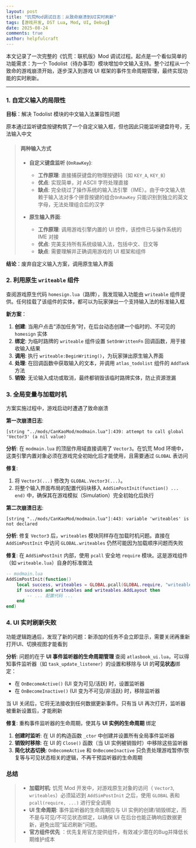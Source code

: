 ```yaml
---
layout: post
title: "饥荒Mod调试日志：从致命崩溃到UI实时刷新"
tags: [游戏开发, DST Lua, Mod, UI, Debug]
date: 2025-08-24
comments: true
author: helpfulcraft
---
```


本文记录了一次完整的《饥荒：联机版》Mod 调试过程。起点是一个看似简单的功能需求：为一个 Todolist（待办事项）模块增加中文输入支持。整个过程从一个致命的游戏崩溃开始，逐步深入到游戏 UI 框架的事件生命周期管理，最终实现功能的实时刷新。

---

### 1. 自定义输入的局限性

**目标**：解决 Todolist 模块的中文输入法兼容性问题

原本通过监听键盘按键构筑了一个自定义输入框，但也因此只能监听键盘符号，无法输入中文

> #### 两种输入方式
> 
> *   **自定义键盘监听 (`OnRawKey`)**:
>     *   **工作原理**: 直接捕获键盘的物理按键码（如 `KEY_A`, `KEY_B`）
>     *   **优点**: 实现简单，对 ASCII 字符处理直接
>     *   **缺点**: 完全绕过了操作系统的输入法引擎（IME）。由于中文输入依赖于输入法对多个拼音按键的组合`OnRawKey` 只能识别到独立的英文字母，无法处理组合后的汉字
> 
> *   **原生输入界面**:
>     *   **工作原理**: 调用游戏引擎内置的 UI 控件，该控件已与操作系统的 IME 对接
>     *   **优点**: 完美支持所有系统级输入法，包括中文、日文等
>     *   **缺点**: 需要理解并正确调用游戏的 UI 框架和组件

**结论**：废弃自定义输入方案，调用原生输入界面

### 2. 利用原生 `writeable` 组件

查阅游戏原生代码 `homesign.lua`（路牌），我发现输入功能由 `writeable` 组件提供。任何挂载了该组件的实体，都可以为玩家弹出一个支持输入法的标准输入框

**新方案**：

1.  **创建**: 当用户点击“添加任务”时，在后台动态创建一个临时的、不可见的 `homesign` 实体
2.  **绑定**: 为临时路牌的 `writeable` 组件设置 `SetOnWrittenFn` 回调函数，用于接收输入结果
3.  **调用**: 执行 `writeable:BeginWriting()`，为玩家弹出原生输入界面
4.  **处理**: 在回调函数中获取输入的文本，并调用 `atlas_todolist` 组件的 `AddTask` 方法
5.  **销毁**: 无论输入成功或取消，最终都销毁该临时路牌实体，防止资源泄漏

### 3. 全局变量与加载时机

方案实施过程中，游戏启动时遭遇了致命崩溃

**第一次崩溃日志**:
```
[string "../mods/CanKaoMod/modmain.lua"]:439: attempt to call global 'Vector3' (a nil value)
```
**分析**: 在 `modmain.lua` 的顶层作用域直接调用了 `Vector3`。在饥荒 Mod 环境中，这类引擎内置对象必须在游戏完全初始化后才能使用，且需要通过 `GLOBAL` 表访问

**修复**:
1.  将 `Vector3(...)` 修改为 `GLOBAL.Vector3(...)`。
2.  将整个输入界面布局的配置代码块移入 `AddSimPostInit(function() ... end)` 中，确保其在游戏模拟（Simulation）完全初始化后执行

**第二次崩溃日志**:
```
[string "../mods/CanKaoMod/modmain.lua"]:443: variable 'writeables' is not declared
```
**分析**: 修复 `Vector3` 后，`writeables` 模块同样存在加载时机问题。直接在 `AddSimPostInit` 中访问 `GLOBAL.writeables` 仍然可能因为加载顺序问题而失败

**修复**:
在 `AddSimPostInit` 内部，使用 `pcall` 安全地 `require` 模块。这是游戏组件（如 `writeable.lua`）自身的标准做法

```lua
-- modmain.lua
AddSimPostInit(function()
    local success, writeables = GLOBAL.pcall(GLOBAL.require, "writeables")
    if success and writeables and writeables.AddLayout then
        -- ... 配置代码 ...
    end
end)
```

### 4. UI 实时刷新失败

功能逻辑跑通后，发现了新的问题：新添加的任务不会立即显示，需要关闭再重新打开UI、切换视图才能看到

**分析**:
问题的在于 **UI 事件监听器的生命周期管理**
查阅 `atlasbook_ui.lua`，可以得知事件监听器（如 `task_update_listener`）的设置和移除与 UI 的**可见状态**绑定：
*   在 `OnBecomeActive()` (UI 变为可见/活跃) 时，设置监听器
*   在 `OnBecomeInactive()` (UI 变为不可见/非活跃) 时，移除监听器

当 UI 关闭后，它将无法接收到任何数据更新事件。只有当 UI 再次打开，监听器被重新设置后，才能刷新

**修复**:
重构事件监听器的生命周期，使其与 **UI 实例的生命周期** 绑定
1.  **创建时监听**: 在 UI 的构造函数 `_ctor` 中创建并设置所有全局事件监听器
2.  **销毁时移除**: 在 UI 的 `Close()` 函数（当 UI 实例被销毁时）中移除这些监听器
3.  **简化状态切换**: `OnBecomeActive` 和 `OnBecomeInactive` 只负责处理游戏暂停/恢复等与可见状态相关的逻辑，不再干预监听器的生命周期

### 总结

> *   **加载时机**: 饥荒 Mod 开发中，对游戏原生对象的访问（ `Vector3`, `writeables`）必须延迟到 `AddSimPostInit` 之后，使用 `GLOBAL` 表和 `pcall(require, ...)` 进行安全调用
> *   **UI 生命周期**: 事件监听器的生命周期应与 UI 实例的创建/销毁绑定，而不是与可见/不可见状态绑定，以确保 UI 在后台也能正确响应数据更新，避免出现“延迟刷新”问题。
> *   **官方组件优先** ：优先复用官方提供组件，有效减少潜在的Bug并降低长期维护成本